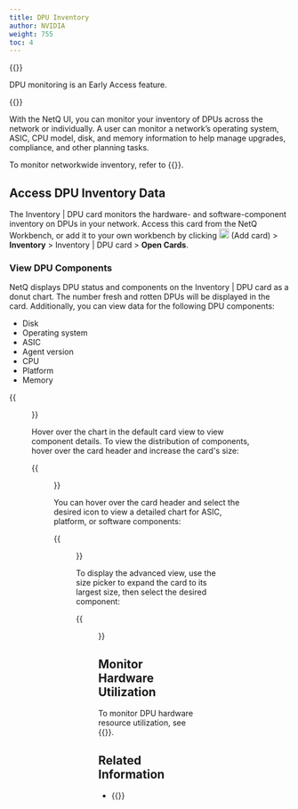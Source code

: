 ```yaml
---
title: DPU Inventory
author: NVIDIA
weight: 755
toc: 4
---
```


{{<notice note>}}

DPU monitoring is an Early Access feature. 

{{</notice>}}

With the NetQ UI, you can monitor your inventory of DPUs across the network or individually. A user can monitor a network’s operating system, ASIC, CPU model, disk, and memory information to help manage upgrades, compliance, and other planning tasks.


To monitor networkwide inventory, refer to {{<link title="Networkwide Inventory">}}.

## Access DPU Inventory Data

The Inventory | DPU card monitors the hardware- and software-component inventory on DPUs in your network. Access this card from the NetQ Workbench, or add it to your own workbench by clicking <img src="https://icons.cumulusnetworks.com/44-Entertainment-Events-Hobbies/02-Card-Games/card-game-diamond.svg" height="18" width="18"/> (Add card) > **Inventory**  > Inventory | DPU card > **Open Cards**.

### View DPU Components

NetQ displays DPU status and components on the Inventory | DPU card as a donut chart. The number fresh and rotten DPUs will be displayed in the card. Additionally, you can view data for the following DPU components:

- Disk
- Operating system
- ASIC
- Agent version
- CPU
- Platform
- Memory

{{<figure src="/images/netq/dpu-inventory-platform-l2-42.png" width="200">}}

Hover over the chart in the default card view to view component details. To view the distribution of components, hover over the card header and increase the card's size:

{{<figure src="/images/netq/dpu-inventory-l3-42.png" width="600">}}

You can hover over the card header and select the desired icon to view a detailed chart for ASIC, platform, or software components:

{{<figure src="/images/netq/dpu-inventory-l3-icons-42.png" width="600">}}

To display the advanced view, use the size picker to expand the card to its largest size, then select the desired component:

{{<figure src="/images/netq/dpu-inventory-l4-42.png" width="1000">}}

## Monitor Hardware Utilization

To monitor DPU hardware resource utilization, see {{<link title="Monitor DPUs">}}.

## Related Information

- {{<exlink url="https://docs.nvidia.com/doca/sdk/doca-telemetry-service/index.html" text="DOCA Telemetry Service on NVIDIA BlueField DPUs">}}